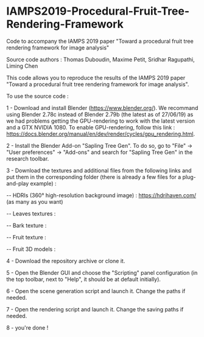 # IAMPS2019-Procedural-Fruit-Tree-Rendering-Framework

Code to accompany the IAMPS 2019 paper "Toward a procedural fruit tree rendering framework for image analysis"

Source code authors : Thomas Duboudin, Maxime Petit, Sridhar Ragupathi, Liming Chen

This code allows you to reproduce the results of the IAMPS 2019 paper "Toward a procedural fruit tree rendering framework for image analysis".

To use the source code :

1 - Download and install Blender (https://www.blender.org/). We recommand using Blender 2.78c instead of Blender 2.79b (the latest as of 27/06/19) as we had problems getting the GPU-rendering to work with the latest version and a GTX NVIDIA 1080. To enable GPU-rendering, follow this link : https://docs.blender.org/manual/en/dev/render/cycles/gpu_rendering.html.

2 - Install the Blender Add-on "Sapling Tree Gen". To do so, go to "File" -> "User preferences" -> "Add-ons" and search for "Sapling Tree Gen" in the research toolbar.

3 - Download the textures and additional files from the following links and put them in the corresponding folder (there is already a few files for a plug-and-play example) :

-- HDRIs (360° high-resolution background image) : https://hdrihaven.com/ (as many as you want)

-- Leaves textures : 

-- Bark texture : 

-- Fruit texture : 

-- Fruit 3D models : 

4 - Download the repository archive or clone it.

5 - Open the Blender GUI and choose the "Scripting" panel configuration (in the top toolbar, next to "Help", it should be at default initially).

6 - Open the scene generation script and launch it. Change the paths if needed.

7 - Open the rendering script and launch it. Change the saving paths if needed.

8 - you're done !
